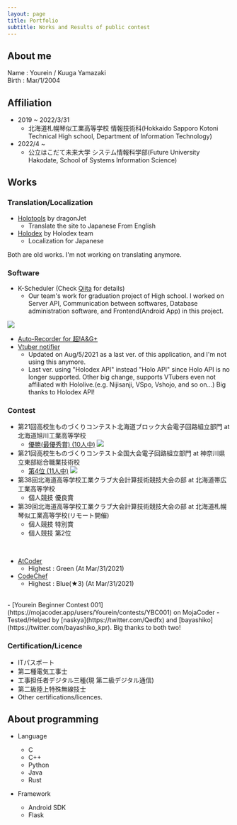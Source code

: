 ```yaml
---
layout: page
title: Portfolio
subtitle: Works and Results of public contest
---
```


## About me

Name : Yourein / Kuuga Yamazaki\
Birth : Mar/1/2004

## Affiliation

- 2019 ~ 2022/3/31
  - 北海道札幌琴似工業高等学校 情報技術科(Hokkaido Sapporo Kotoni Technical High school, Department of Information Technology)
- 2022/4 ~
  - 公立はこだて未来大学 システム情報科学部(Future University Hakodate, School of Systems Information Science)

## Works

### Translation/Localization

- [Holotools](https://hololive.jetri.co/#/) by dragonJet
  - Translate the site to Japanese From English
- [Holodex](https://holodex.net) by Holodex team
  - Localization for Japanese

Both are old works. I'm not working on translating anymore.

### Software

- K-Scheduler (Check [Qiita](https://qiita.com/Yourein/items/f2dfedaf1aec0de05a56) for details)
  - Our team's work for graduation project of High school. I worked on Server API, Communication between softwares, Database administration software, and Frontend(Android App) in this project.

![](https://firebasestorage.googleapis.com/v0/b/kdatabase-1088a.appspot.com/o/K-schedulerOverView.png?alt=media&token=3a407d49-ef18-4b02-8f1d-f1ac54d7d711)

- [Auto-Recorder for 超!A&G+](https://qiita.com/Yourein/items/fbac46b066c2ff44db0c)
- [Vtuber notifier](https://qiita.com/Yourein/items/2c6344beaa07b112edf9)
  - Updated on Aug/5/2021 as a last ver. of this application, and I'm not using this anymore.
  - Last ver. using "Holodex API" instead "Holo API" since Holo API is no longer supported. Other big change, supports VTubers even not affiliated with Hololive.(e.g. Nijisanji, VSpo, Vshojo, and so on...) Big thanks to Holodex API!

### Contest

- 第21回高校生ものづくりコンテスト北海道ブロック大会電子回路組立部門 at 北海道旭川工業高等学校
  - [優勝(最優秀賞) (10人中)](http://www.sapporokotonikougyou.hokkaido-c.ed.jp/index.php?key=joz1it0yc-293#_293)
![](https://firebasestorage.googleapis.com/v0/b/kdatabase-1088a.appspot.com/o/Portfolio-Monocon-Hokkaido.JPG?alt=media&token=8246c905-9806-4bd3-b42c-b51522d23a84)
- 第21回高校生ものづくりコンテスト全国大会電子回路組立部門 at 神奈川県立東部総合職業技術校
  - [第4位 (11人中)](http://www.sapporokotonikougyou.hokkaido-c.ed.jp/index.php?key=jorr98sbi-293#_293)
![](https://firebasestorage.googleapis.com/v0/b/kdatabase-1088a.appspot.com/o/Portfolio-Monocon-Zen%20(Medium).JPG?alt=media&token=10de518c-c3a2-4bb8-9379-a91e3891af72)
- 第38回北海道高等学校工業クラブ大会計算技術競技大会の部 at 北海道帯広工業高等学校
  - 個人競技 優良賞
- 第39回北海道高等学校工業クラブ大会計算技術競技大会の部 at 北海道札幌琴似工業高等学校(リモート開催)
  - 個人競技 特別賞
  - 個人競技 第2位

<br>

- [AtCoder](https://atcoder.jp/users/Yourein)
  - Highest : Green (At Mar/31/2021)
- [CodeChef](https://www.codechef.com/users/yourein)
  - Highest : Blue(★3) (At Mar/31/2021)

<br>
- [Yourein Beginner Contest 001](https://mojacoder.app/users/Yourein/contests/YBC001) on MojaCoder
  - Tested/Helped by [naskya](https://twitter.com/Qedfx) and [bayashiko](https://twitter.com/bayashiko_kpr). Big thanks to both two!

### Certification/Licence

- ITパスポート
- 第二種電気工事士
- 工事担任者デジタル三種(現 第二級デジタル通信)
- 第二級陸上特殊無線技士
- Other certifications/licences.

## About programming

- Language
  - C
  - C++
  - Python
  - Java
  - Rust

- Framework
  - Android SDK
  - Flask